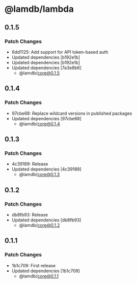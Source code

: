# @lamdb/lambda

## 0.1.5

### Patch Changes

- 6dd1125: Add support for API token-based auth
- Updated dependencies [b192e1b]
- Updated dependencies [b192e1b]
- Updated dependencies [7a3e8b6]
  - @lamdb/core@0.1.5

## 0.1.4

### Patch Changes

- 97cbe68: Replace wildcard versions in published packages
- Updated dependencies [97cbe68]
  - @lamdb/core@0.1.4

## 0.1.3

### Patch Changes

- 4c39189: Release
- Updated dependencies [4c39189]
  - @lamdb/core@0.1.3

## 0.1.2

### Patch Changes

- db8fb93: Release
- Updated dependencies [db8fb93]
  - @lamdb/core@0.1.2

## 0.1.1

### Patch Changes

- 1b1c709: First release
- Updated dependencies [1b1c709]
  - @lamdb/core@0.1.1
